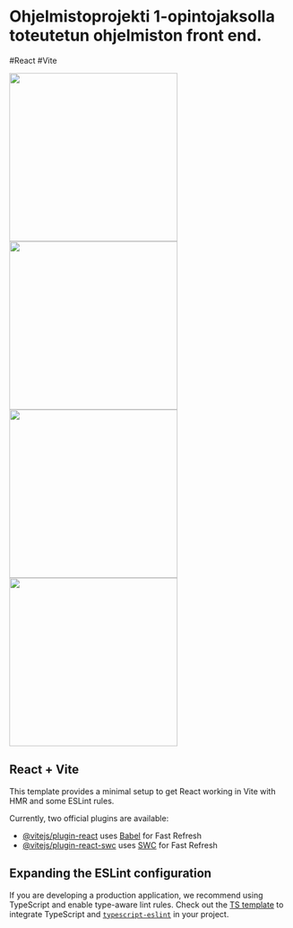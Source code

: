 # Ohjelmistoprojekti 1-opintojaksolla toteutetun ohjelmiston front end.
#React #Vite

<img src="https://github.com/user-attachments/assets/feb661b0-ce8c-47f5-9407-3c883b456d96" width="300" />
<img src="https://github.com/user-attachments/assets/54d2837d-0eff-4f60-bca1-0729d0f735bf" width="300" />
<img src="https://github.com/user-attachments/assets/5f7ccfff-1c1e-4a08-8c1b-5c477e4522e0" width="300" />
<img src="https://github.com/user-attachments/assets/d9629616-871e-48a6-ac94-af0a5ce1c960" width="300" />



## React + Vite

This template provides a minimal setup to get React working in Vite with HMR and some ESLint rules.

Currently, two official plugins are available:

- [@vitejs/plugin-react](https://github.com/vitejs/vite-plugin-react/blob/main/packages/plugin-react/README.md) uses [Babel](https://babeljs.io/) for Fast Refresh
- [@vitejs/plugin-react-swc](https://github.com/vitejs/vite-plugin-react-swc) uses [SWC](https://swc.rs/) for Fast Refresh

## Expanding the ESLint configuration

If you are developing a production application, we recommend using TypeScript and enable type-aware lint rules. Check out the [TS template](https://github.com/vitejs/vite/tree/main/packages/create-vite/template-react-ts) to integrate TypeScript and [`typescript-eslint`](https://typescript-eslint.io) in your project.
